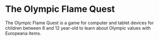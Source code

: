 # The Olympic Flame Quest
The Olympic Flame Quest is a game for computer and tablet devices for children between 8 and 12 year-old to learn about Olympic values with Europeana items.
